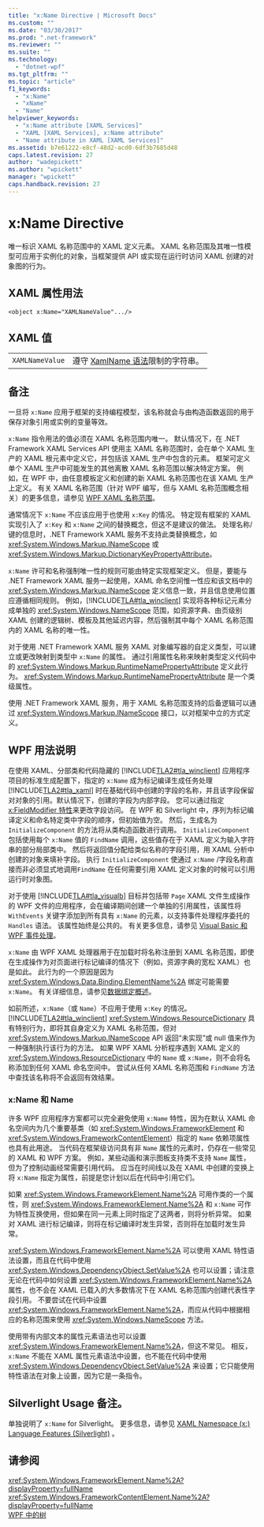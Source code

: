 ```yaml
---
title: "x:Name Directive | Microsoft Docs"
ms.custom: ""
ms.date: "03/30/2017"
ms.prod: ".net-framework"
ms.reviewer: ""
ms.suite: ""
ms.technology: 
  - "dotnet-wpf"
ms.tgt_pltfrm: ""
ms.topic: "article"
f1_keywords: 
  - "x:Name"
  - "xName"
  - "Name"
helpviewer_keywords: 
  - "x:Name attribute [XAML Services]"
  - "XAML [XAML Services], x:Name attribute"
  - "Name attribute in XAML [XAML Services]"
ms.assetid: b7e61222-e8cf-48d2-acd0-6df3b7685d48
caps.latest.revision: 27
author: "wadepickett"
ms.author: "wpickett"
manager: "wpickett"
caps.handback.revision: 27
---
```

# x:Name Directive
唯一标识 XAML 名称范围中的 XAML 定义元素。  XAML 名称范围及其唯一性模型可应用于实例化的对象，当框架提供 API 或实现在运行时访问 XAML 创建的对象图的行为。  
  
## XAML 属性用法  
  
```  
<object x:Name="XAMLNameValue".../>  
```  
  
## XAML 值  
  
|||  
|-|-|  
|`XAMLNameValue`|遵守 [XamlName 语法](../../../docs/framework/xaml-services/xamlname-grammar.md)限制的字符串。|  
  
## 备注  
 一旦将 `x:Name` 应用于框架的支持编程模型，该名称就会与由构造函数返回的用于保存对象引用或实例的变量等效。  
  
 `x:Name` 指令用法的值必须在 XAML 名称范围内唯一。  默认情况下，在 .NET Framework XAML Services API 使用主 XAML 名称范围时，会在单个 XAML 生产的 XAML 根元素中定义它，并包括该 XAML 生产中包含的元素。  框架可定义单个 XAML 生产中可能发生的其他离散 XAML 名称范围以解决特定方案。  例如，在 WPF 中，由任意模板定义和创建的新 XAML 名称范围也在该 XAML 生产上定义。  有关 XAML 名称范围（针对 WPF 编写，但与 XAML 名称范围概念相关）的更多信息，请参见 [WPF XAML 名称范围](../../../ocs/framework/wpf/advanced/wpf-xaml-namescopes.md)。  
  
 通常情况下 `x:Name` 不应该应用于也使用 `x:Key` 的情况。  特定现有框架的 XAML 实现引入了 `x:Key` 和 `x:Name` 之间的替换概念，但这不是建议的做法。  处理名称\/键的信息时，.NET Framework XAML 服务不支持此类替换概念，如 <xref:System.Windows.Markup.INameScope> 或 <xref:System.Windows.Markup.DictionaryKeyPropertyAttribute>。  
  
 `x:Name` 许可和名称强制唯一性的规则可能由特定实现框架定义。  但是，要能与 .NET Framework XAML 服务一起使用，XAML 命名空间惟一性应和该文档中的 <xref:System.Windows.Markup.INameScope> 定义信息一致，并且信息使用位置应遵循相同规则。  例如，[!INCLUDE[TLA#tla_winclient](../../../includes/tlasharptla-winclient-md.md)] 实现将各种标记元素分成单独的 <xref:System.Windows.NameScope> 范围，如资源字典、由页级别 XAML 创建的逻辑树、模板及其他延迟内容，然后强制其中每个 XAML 名称范围内的 XAML 名称的唯一性。  
  
 对于使用 .NET Framework XAML 服务 XAML 对象编写器的自定义类型，可以建立或更改映射到类型中 `x:Name` 的属性。  通过引用属性名称来映射类型定义代码中的 <xref:System.Windows.Markup.RuntimeNamePropertyAttribute> 定义此行为。  <xref:System.Windows.Markup.RuntimeNamePropertyAttribute> 是一个类级属性。  
  
 使用 .NET Framework XAML 服务，用于 XAML 名称范围支持的后备逻辑可以通过 <xref:System.Windows.Markup.INameScope> 接口，以对框架中立的方式定义。  
  
## WPF 用法说明  
 在使用 XAML、分部类和代码隐藏的 [!INCLUDE[TLA2#tla_winclient](../../../includes/tla2sharptla-winclient-md.md)] 应用程序项目的标准生成配置下，指定的 `x:Name` 成为标记编译生成任务处理 [!INCLUDE[TLA2#tla_xaml](../../../includes/tla2sharptla-xaml-md.md)] 时在基础代码中创建的字段的名称，并且该字段保留对对象的引用。默认情况下，创建的字段为内部字段。  您可以通过指定 [x:FieldModifier 特性](../../../docs/framework/xaml-services/x-fieldmodifier-directive.md)来更改字段访问。  在 WPF 和 Silverlight 中，序列为标记编译定义和命名特定类中字段的顺序，但初始值为空。  然后，生成名为 `InitializeComponent` 的方法将从类构造函数进行调用。  `InitializeComponent` 包括使用每个 `x:Name` 值的 `FindName` 调用，这些值存在于 XAML 定义为输入字符串的部分局部类中。  然后将返回值分配给类似名称的字段引用，用 XAML 分析中创建的对象来填补字段。  执行 `InitializeComponent` 使通过 `x:Name` \/字段名称直接而非必须显式地调用`FindName` 在任何需要引用 XAML 定义对象的时候可以引用运行时对象图。  
  
 对于使用  [!INCLUDE[TLA#tla_visualb](../../../includes/tlasharptla-visualb-md.md)] 目标并包括带 `Page` XAML 文件生成操作的 WPF 文件的应用程序，会在编译期间创建一个单独的引用属性，该属性将  `WithEvents` 关键字添加到所有具有 `x:Name` 的元素，以支持事件处理程序委托的 `Handles` 语法。  该属性始终是公共的。  有关更多信息，请参见 [Visual Basic 和 WPF 事件处理](../../../ocs/framework/wpf/advanced/visual-basic-and-wpf-event-handling.md)。  
  
 `x:Name` 由 WPF XAML 处理器用于在加载时将名称注册到 XAML 名称范围，即使在生成操作为对页面进行标记编译的情况下（例如，资源字典的宽松 XAML）也是如此。  此行为的一个原因是因为 <xref:System.Windows.Data.Binding.ElementName%2A> 绑定可能需要 `x:Name`。  有关详细信息，请参见[数据绑定概述](../../../ocs/framework/wpf/data/data-binding-overview.md)。  
  
 如前所述，`x:Name`（或 `Name`）不应用于使用 `x:Key` 的情况。  [!INCLUDE[TLA2#tla_winclient](../../../includes/tla2sharptla-winclient-md.md)] <xref:System.Windows.ResourceDictionary> 具有特别行为，即将其自身定义为 XAML 名称范围，但对 <xref:System.Windows.Markup.INameScope> API 返回“未实现”或 null 值来作为一种强制执行该行为的方法。  如果 WPF XAML 分析程序遇到 XAML 定义的 <xref:System.Windows.ResourceDictionary> 中的 `Name` 或 `x:Name`，则不会将名称添加到任何 XAML 命名空间中。  尝试从任何 XAML 名称范围和 `FindName` 方法中查找该名称将不会返回有效结果。  
  
### x:Name 和 Name  
 许多 WPF 应用程序方案都可以完全避免使用 `x:Name` 特性，因为在默认 XAML 命名空间内为几个重要基类（如 <xref:System.Windows.FrameworkElement> 和 <xref:System.Windows.FrameworkContentElement>）指定的 `Name` 依赖项属性也具有此用途。  当代码在框架级访问具有非 `Name` 属性的元素时，仍存在一些常见的 XAML 和 WPF 方案。  例如，某些动画和演示图板支持类不支持 `Name` 属性，但为了控制动画经常需要引用代码。  应当在时间线以及在 XAML 中创建的变换上将 `x:Name` 指定为属性，前提是您计划以后在代码中引用它们。  
  
 如果 <xref:System.Windows.FrameworkElement.Name%2A> 可用作类的一个属性，则 <xref:System.Windows.FrameworkElement.Name%2A> 和 `x:Name` 可作为特性互换使用，但如果在同一元素上同时指定了这两者，则将分析异常。  如果对 XAML 进行标记编译，则将在标记编译时发生异常，否则将在加载时发生异常。  
  
 <xref:System.Windows.FrameworkElement.Name%2A> 可以使用 XAML 特性语法设置，而且在代码中使用 <xref:System.Windows.DependencyObject.SetValue%2A> 也可以设置；请注意无论在代码中如何设置 <xref:System.Windows.FrameworkElement.Name%2A> 属性，也不会在 XAML 已载入的大多数情况下在 XAML 名称范围内创建代表性字段引用。  不要尝试在代码中设置 <xref:System.Windows.FrameworkElement.Name%2A>，而应从代码中根据相应的名称范围来使用 <xref:System.Windows.NameScope> 方法。  
  
 使用带有内部文本的属性元素语法也可以设置 <xref:System.Windows.FrameworkElement.Name%2A>，但这不常见。  相反，`x:Name` 不能在 XAML 属性元素语法中设置，也不能在代码中使用 <xref:System.Windows.DependencyObject.SetValue%2A> 来设置；它只能使用特性语法在对象上设置，因为它是一条指令。  
  
## Silverlight Usage 备注。  
 单独说明了 `x:Name` for Silverlight。  更多信息，请参见 [XAML Namespace \(x:\) Language Features \(Silverlight\)](http://go.microsoft.com/fwlink/?LinkId=199081) 。  
  
## 请参阅  
 <xref:System.Windows.FrameworkElement.Name%2A?displayProperty=fullName>   
 <xref:System.Windows.FrameworkContentElement.Name%2A?displayProperty=fullName>   
 [WPF 中的树](../../../ocs/framework/wpf/advanced/trees-in-wpf.md)
